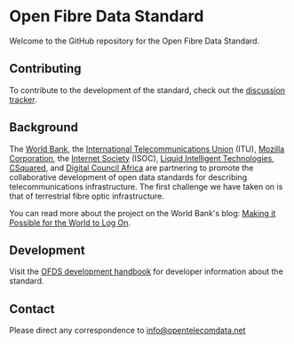 # Open Fibre Data Standard

Welcome to the GitHub repository for the Open Fibre Data Standard.

## Contributing

To contribute to the development of the standard, check out the [discussion tracker](https://github.com/Open-Telecoms-Data/open-fibre-data-standard/discussions).

## Background

The [World Bank](https://worldbank.org), the [International Telecommunications Union](https://itu.int) (ITU), [Mozilla Corporation](https://mozilla.com), the [Internet Society](https://isoc.org) (ISOC), [Liquid Intelligent Technologies](https://liquid.tech), [CSquared](https://www.csquared.com), and [Digital Council Africa](https://www.digitalcouncil.africa/) are partnering to promote the collaborative development of open data standards for describing telecommunications infrastructure. The first challenge we have taken on is that of terrestrial fibre optic infrastructure.

You can read more about the project on the World Bank's blog: [Making it Possible for the World to Log On](https://www.worldbank.org/en/news/feature/2022/06/06/making-it-possible-for-the-world-to-log-on).

## Development

Visit the [OFDS development handbook](https://ofds-standard-development-handbook.readthedocs.io/en/latest/) for developer information about the standard.

## Contact

Please direct any correspondence to [info@opentelecomdata.net](mailto:info@opentelecomdata.net)

